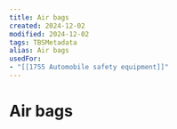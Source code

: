 ```yaml
---
title: Air bags
created: 2024-12-02
modified: 2024-12-02
tags: TBSMetadata
alias: Air bags
usedFor:
- "[[1755 Automobile safety equipment]]"
---
```

# Air bags
